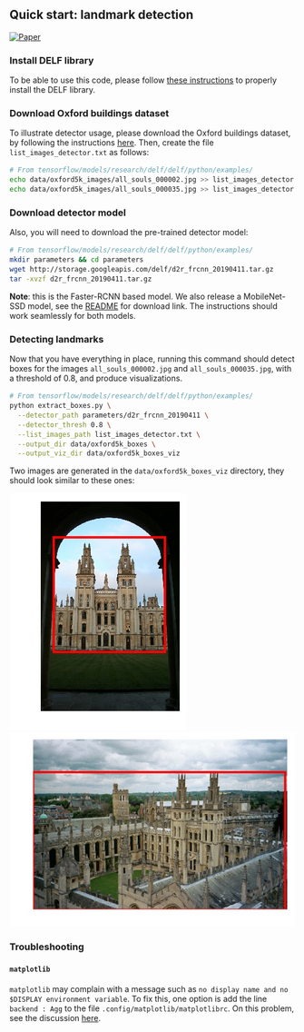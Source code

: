 ## Quick start: landmark detection

[![Paper](http://img.shields.io/badge/paper-arXiv.1812.01584-B3181B.svg)](https://arxiv.org/abs/1812.01584)

### Install DELF library

To be able to use this code, please follow
[these instructions](INSTALL_INSTRUCTIONS.md) to properly install the DELF
library.

### Download Oxford buildings dataset

To illustrate detector usage, please download the Oxford buildings dataset, by
following the instructions
[here](EXTRACTION_MATCHING.md#download-oxford-buildings-dataset). Then, create
the file `list_images_detector.txt` as follows:

```bash
# From tensorflow/models/research/delf/delf/python/examples/
echo data/oxford5k_images/all_souls_000002.jpg >> list_images_detector.txt
echo data/oxford5k_images/all_souls_000035.jpg >> list_images_detector.txt
```

### Download detector model

Also, you will need to download the pre-trained detector model:

```bash
# From tensorflow/models/research/delf/delf/python/examples/
mkdir parameters && cd parameters
wget http://storage.googleapis.com/delf/d2r_frcnn_20190411.tar.gz
tar -xvzf d2r_frcnn_20190411.tar.gz
```

**Note**: this is the Faster-RCNN based model. We also release a MobileNet-SSD
model, see the [README](README.md#pre-trained-models) for download link. The
instructions should work seamlessly for both models.

### Detecting landmarks

Now that you have everything in place, running this command should detect boxes
for the images `all_souls_000002.jpg` and `all_souls_000035.jpg`, with a
threshold of 0.8, and produce visualizations.

```bash
# From tensorflow/models/research/delf/delf/python/examples/
python extract_boxes.py \
  --detector_path parameters/d2r_frcnn_20190411 \
  --detector_thresh 0.8 \
  --list_images_path list_images_detector.txt \
  --output_dir data/oxford5k_boxes \
  --output_viz_dir data/oxford5k_boxes_viz
```

Two images are generated in the `data/oxford5k_boxes_viz` directory, they should
look similar to these ones:

![DetectionExample1](delf/python/examples/detection_example_1.jpg)
![DetectionExample2](delf/python/examples/detection_example_2.jpg)

### Troubleshooting

#### `matplotlib`

`matplotlib` may complain with a message such as `no display name and no
$DISPLAY environment variable`. To fix this, one option is add the line
`backend : Agg` to the file `.config/matplotlib/matplotlibrc`. On this problem,
see the discussion
[here](https://stackoverflow.com/questions/37604289/tkinter-tclerror-no-display-name-and-no-display-environment-variable).

